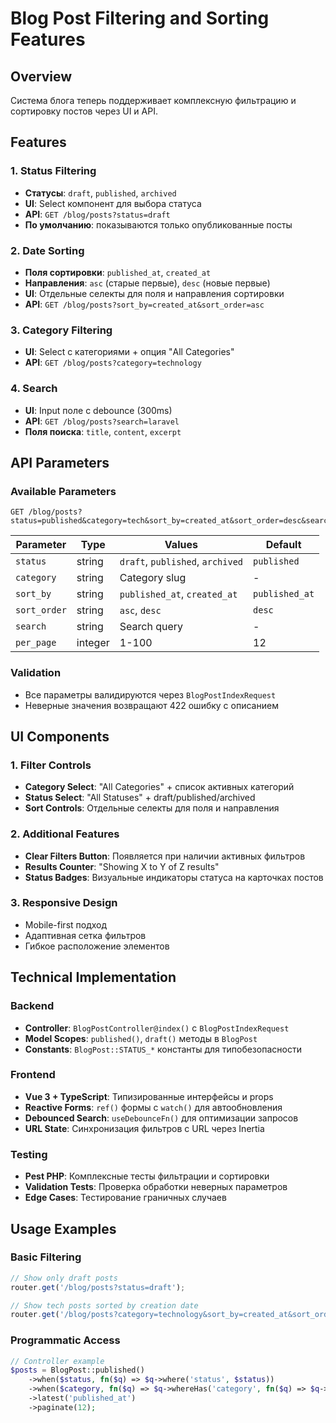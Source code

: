 # Blog Post Filtering and Sorting Features

## Overview
Система блога теперь поддерживает комплексную фильтрацию и сортировку постов через UI и API.

## Features

### 1. Status Filtering
- **Статусы**: `draft`, `published`, `archived`
- **UI**: Select компонент для выбора статуса
- **API**: `GET /blog/posts?status=draft`
- **По умолчанию**: показываются только опубликованные посты

### 2. Date Sorting
- **Поля сортировки**: `published_at`, `created_at`
- **Направления**: `asc` (старые первые), `desc` (новые первые)
- **UI**: Отдельные селекты для поля и направления сортировки
- **API**: `GET /blog/posts?sort_by=created_at&sort_order=asc`

### 3. Category Filtering
- **UI**: Select с категориями + опция "All Categories"
- **API**: `GET /blog/posts?category=technology`

### 4. Search
- **UI**: Input поле с debounce (300ms)
- **API**: `GET /blog/posts?search=laravel`
- **Поля поиска**: `title`, `content`, `excerpt`

## API Parameters

### Available Parameters
```http
GET /blog/posts?status=published&category=tech&sort_by=created_at&sort_order=desc&search=laravel&per_page=12
```

| Parameter    | Type    | Values                           | Default        |
|--------------|---------|----------------------------------|----------------|
| `status`     | string  | `draft`, `published`, `archived` | `published`    |
| `category`   | string  | Category slug                    | -              |
| `sort_by`    | string  | `published_at`, `created_at`     | `published_at` |
| `sort_order` | string  | `asc`, `desc`                    | `desc`         |
| `search`     | string  | Search query                     | -              |
| `per_page`   | integer | 1-100                            | 12             |

### Validation
- Все параметры валидируются через `BlogPostIndexRequest`
- Неверные значения возвращают 422 ошибку с описанием

## UI Components

### 1. Filter Controls
- **Category Select**: "All Categories" + список активных категорий
- **Status Select**: "All Statuses" + draft/published/archived
- **Sort Controls**: Отдельные селекты для поля и направления

### 2. Additional Features
- **Clear Filters Button**: Появляется при наличии активных фильтров
- **Results Counter**: "Showing X to Y of Z results"
- **Status Badges**: Визуальные индикаторы статуса на карточках постов

### 3. Responsive Design
- Mobile-first подход
- Адаптивная сетка фильтров
- Гибкое расположение элементов

## Technical Implementation

### Backend
- **Controller**: `BlogPostController@index()` с `BlogPostIndexRequest`
- **Model Scopes**: `published()`, `draft()` методы в `BlogPost`
- **Constants**: `BlogPost::STATUS_*` константы для типобезопасности

### Frontend
- **Vue 3 + TypeScript**: Типизированные интерфейсы и props
- **Reactive Forms**: `ref()` формы с `watch()` для автообновления
- **Debounced Search**: `useDebounceFn()` для оптимизации запросов
- **URL State**: Синхронизация фильтров с URL через Inertia

### Testing
- **Pest PHP**: Комплексные тесты фильтрации и сортировки
- **Validation Tests**: Проверка обработки неверных параметров
- **Edge Cases**: Тестирование граничных случаев

## Usage Examples

### Basic Filtering
```typescript
// Show only draft posts
router.get('/blog/posts?status=draft');

// Show tech posts sorted by creation date
router.get('/blog/posts?category=technology&sort_by=created_at&sort_order=asc');
```

### Programmatic Access
```php
// Controller example
$posts = BlogPost::published()
    ->when($status, fn($q) => $q->where('status', $status))
    ->when($category, fn($q) => $q->whereHas('category', fn($q) => $q->where('slug', $category)))
    ->latest('published_at')
    ->paginate(12);
```